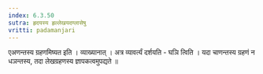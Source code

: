 ```yaml
---
index: 6.3.50
sutra: हृदयस्य हृल्लेखयदण्लासेषु
vritti: padamanjari
---
```


  एअणन्तस्य ग्रहणमिष्यत इति । व्याख्यानात् । अत्र व्यावर्त्यं दर्शयति - घञि त्विति । यदा चाणन्तस्य ग्रहणं न धञन्तस्य, तदा लेखग्रहणस्य ज्ञापकत्वमुपद्यते ॥
